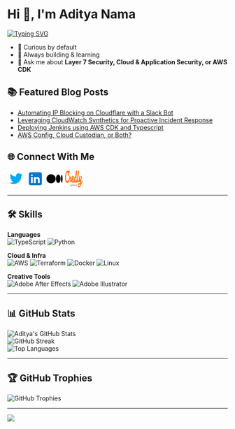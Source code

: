 <h1>Hi 👋, I'm Aditya Nama</h1>

<a href="https://git.io/typing-svg"><img src="https://readme-typing-svg.demolab.com/?font=Montserrat&weight=500&pause=1000&color=E08E0B&vCenter=true&width=435&lines=Senior+Security+Engineer+at+Flipkart" alt="Typing SVG" /></a>

- 🧠 Curious by default
- 🧪 Always building & learning
- 💬 Ask me about **Layer 7 Security, Cloud & Application Security, or AWS CDK**

## 📚 Featured Blog Posts

<!-- BLOG-POST-LIST:START -->

- [Automating IP Blocking on Cloudflare with a Slack Bot](https://spoofing.medium.com/automating-ip-blocking-on-cloudflare-with-a-slack-bot-7f1509465fdf?source=rss-f81a86e26f17------2)
- [Leveraging CloudWatch Synthetics for Proactive Incident Response](https://spoofing.medium.com/leveraging-cloudwatch-synthetics-for-proactive-incident-response-fc51abf9d814?source=rss-f81a86e26f17------2)
- [Deploying Jenkins using AWS CDK and Typescript](https://spoofing.medium.com/deploying-jenkins-using-aws-cdk-and-typescript-732ec26e10a?source=rss-f81a86e26f17------2)
- [AWS Config, Cloud Custodian, or Both?](https://spoofing.medium.com/aws-config-cloud-custodian-or-both-98908e0b24ea?source=rss-f81a86e26f17------2)
<!-- BLOG-POST-LIST:END -->

## 🌐 Connect With Me

<p align="left">
  <a href="https://twitter.com/adiintify" target="_blank"><img src="images/twitter.svg" alt="Twitter - Aditya Nama" height="40" width="40" /></a>
  <a href="https://www.linkedin.com/in/adiintify/" target="_blank"><img src="images/linkedin.svg" alt="LinkedIn - Aditya Nama" height="40" width="40" /></a>
  <a href="https://spoofing.medium.com/" target="_blank"><img src="images/medium.svg" alt="Medium - @spoofing" height="40" width="40" /></a>
  <a href="https://www.credly.com/users/adiintify/badges" target="_blank"><img src="images/credly.svg" alt="Credly - Aditya Nama" height="40" width="40" /></a>
</p>

---

## 🛠️ Skills

**Languages**  
![TypeScript](https://img.shields.io/badge/typescript-%23007ACC.svg?style=for-the-badge&logo=typescript&logoColor=white)
![Python](https://img.shields.io/badge/python-3670A0?style=for-the-badge&logo=python&logoColor=ffdd54)

**Cloud & Infra**  
![AWS](https://img.shields.io/badge/AWS-%23FF9900.svg?style=for-the-badge&logo=amazon-aws&logoColor=white)
![Terraform](https://img.shields.io/badge/terraform-%235835CC.svg?style=for-the-badge&logo=terraform&logoColor=white)
![Docker](https://img.shields.io/badge/docker-%230db7ed.svg?style=for-the-badge&logo=docker&logoColor=white)
![Linux](https://img.shields.io/badge/Linux-FCC624?style=for-the-badge&logo=linux&logoColor=black)

**Creative Tools**  
![Adobe After Effects](https://img.shields.io/badge/Adobe%20After%20Effects-9999FF.svg?style=for-the-badge&logo=Adobe%20After%20Effects&logoColor=white)
![Adobe Illustrator](https://img.shields.io/badge/adobeillustrator-%23FF9A00.svg?style=for-the-badge&logo=adobeillustrator&logoColor=white)

---

## 📊 GitHub Stats

<p align="left">
  <img src="https://github-readme-stats.vercel.app/api?username=adiintify&theme=tokyonight&hide_border=false&include_all_commits=true&count_private=true" alt="Aditya's GitHub Stats" />
  <br/>
  <img src="https://github-readme-streak-stats.herokuapp.com/?user=adiintify&theme=tokyonight&hide_border=false" alt="GitHub Streak" />
  <br/>
  <img src="https://github-readme-stats.vercel.app/api/top-langs/?username=adiintify&theme=tokyonight&hide_border=false&layout=compact" alt="Top Languages" />
</p>

---

## 🏆 GitHub Trophies

<p align="left">
  <img src="https://github-profile-trophy.vercel.app/?username=adiintify&theme=tokyonight&no-frame=false&no-bg=true&margin-w=4" alt="GitHub Trophies" />
</p>

---

![](https://komarev.com/ghpvc/?username=adiintify&style=flat-square)
